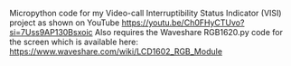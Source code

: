 Micropython code for my Video-call Interruptibility Status Indicator (VISI) project
as shown on YouTube https://youtu.be/Ch0FHyCTUvo?si=7Uss9AP130Bsxoic
Also requires the Waveshare RGB1620.py code for the screen which is available here: https://www.waveshare.com/wiki/LCD1602_RGB_Module
